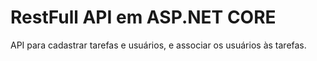 # RestFull API em ASP.NET CORE

API para cadastrar tarefas e usuários, e associar os usuários às tarefas. 
